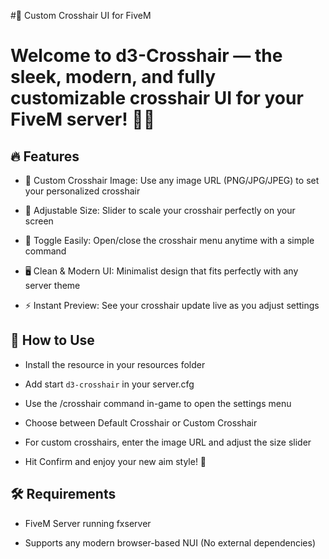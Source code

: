 #🎯 Custom Crosshair UI for FiveM
# Welcome to d3-Crosshair — the sleek, modern, and fully customizable crosshair UI for your FiveM server! 🚀✨

## 🔥 Features
 - 🎨 Custom Crosshair Image: Use any image URL (PNG/JPG/JPEG) to set your personalized crosshair

 - 📏 Adjustable Size: Slider to scale your crosshair perfectly on your screen

 - 🔄 Toggle Easily: Open/close the crosshair menu anytime with a simple command

 - 🖥️ Clean & Modern UI: Minimalist design that fits perfectly with any server theme

 - ⚡ Instant Preview: See your crosshair update live as you adjust settings

## 🚀 How to Use
 - Install the resource in your resources folder

 - Add start `d3-crosshair` in your server.cfg

 - Use the /crosshair command in-game to open the settings menu

 - Choose between Default Crosshair or Custom Crosshair

 - For custom crosshairs, enter the image URL and adjust the size slider

 - Hit Confirm and enjoy your new aim style! 🎯

## 🛠️ Requirements
 - FiveM Server running fxserver

 - Supports any modern browser-based NUI (No external dependencies)
